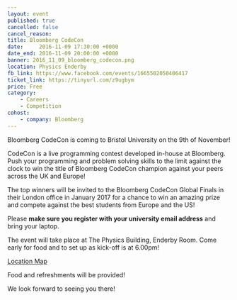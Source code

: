 ```yaml
---
layout: event
published: true
cancelled: false
cancel_reason:
title: Bloomberg CodeCon
date:     2016-11-09 17:30:00 +0000
date_end: 2016-11-09 20:00:00 +0000
banner: 2016_11_09_bloomberg_codecon.png
location: Physics Enderby
fb_link: https://www.facebook.com/events/1665502050406417
ticket_link: https://tinyurl.com/z9ugbym
price: Free
category:
    - Careers
    - Competition
cohost:
    - company: Bloomberg
---
```


Bloomberg CodeCon is coming to Bristol University on the 9th of November!

CodeCon is a live programming contest developed in-house at Bloomberg. Push your programming and problem solving skills to the limit against the clock to win the title of Bloomberg CodeCon champion against your peers across the UK and Europe!

The top winners will be invited to the Bloomberg CodeCon Global Finals in their London office in January 2017 for a chance to win an amazing prize and compete against the best students from Europe and the US!

Please **make sure you register with your university email address** and bring your laptop.

The event will take place at The Physics Building, Enderby Room. Come early for food and to set up as kick-off is at 6.00pm!

<a class="btn btn--dark" href="https://goo.gl/maps/h3vZRLJN6XG2">
  Location Map
</a>

Food and refreshments will be provided!

We look forward to seeing you there!

